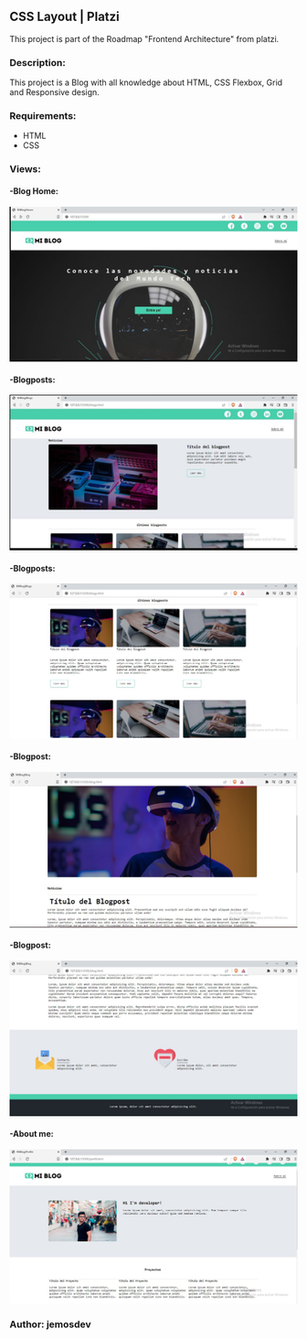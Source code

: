 ## CSS Layout | Platzi
This project is part of the Roadmap "Frontend Architecture" from platzi.

### **Description:**
This project is a Blog with all knowledge about HTML, CSS Flexbox, Grid and Responsive design.

### **Requirements:**
- HTML
- CSS

### **Views:**

#### -Blog Home:
![](https://github.com/jemosdev/csslayout/blob/main/Clipboard01.jpg)

#### -Blogposts:
![](https://github.com/jemosdev/csslayout/blob/main/Clipboard02.jpg)

#### -Blogposts:
![](https://github.com/jemosdev/csslayout/blob/main/Clipboard03.jpg)

#### -Blogpost:
![](https://github.com/jemosdev/csslayout/blob/main/Clipboard04.jpg)

#### -Blogpost:
![](https://github.com/jemosdev/csslayout/blob/main/Clipboard05.jpg)

#### -About me:
![](https://github.com/jemosdev/csslayout/blob/main/Clipboard06.jpg)

### Author: jemosdev
